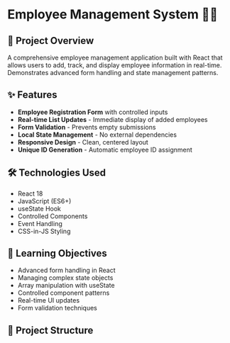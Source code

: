 # Employee Management System 👨‍💼

## 🚀 Project Overview
A comprehensive employee management application built with React that allows users to add, track, and display employee information in real-time. Demonstrates advanced form handling and state management patterns.

## ✨ Features
- **Employee Registration Form** with controlled inputs
- **Real-time List Updates** - Immediate display of added employees
- **Form Validation** - Prevents empty submissions
- **Local State Management** - No external dependencies
- **Responsive Design** - Clean, centered layout
- **Unique ID Generation** - Automatic employee ID assignment

## 🛠️ Technologies Used
- React 18
- JavaScript (ES6+)
- useState Hook
- Controlled Components
- Event Handling
- CSS-in-JS Styling

## 🎯 Learning Objectives
- Advanced form handling in React
- Managing complex state objects
- Array manipulation with useState
- Controlled component patterns
- Real-time UI updates
- Form validation techniques

## 📁 Project Structure

